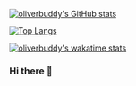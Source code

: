 
[![oliverbuddy's GitHub stats](https://github-readme-stats.vercel.app/api?username=oliverbuddy&theme=radical&show_icons=true&count_private=true)](https://github.com/oliverbuddy)


[![Top Langs](https://github-readme-stats.vercel.app/api/top-langs/?username=oliverbuddy&layout=compact)](https://github.com/oliverbuddy)


[![oliverbuddy's wakatime stats](https://github-readme-stats.vercel.app/api/wakatime?username=oliverbuddy)](https://github.com/oliverbuddy)
### Hi there 👋

<!-- **oliverbuddy/oliverbuddy** is a ✨ _special_ ✨ repository because its `README.md` (this file) appears on your GitHub profile.

Here are some ideas to get you started:

- 🔭 I’m currently working on ...
- 🌱 I’m currently learning ...
- 👯 I’m looking to collaborate on ...
- 🤔 I’m looking for help with ...
- 💬 Ask me about ...
- 📫 How to reach me: ...
- 😄 Pronouns: ...
- ⚡ Fun fact: ...

-->




